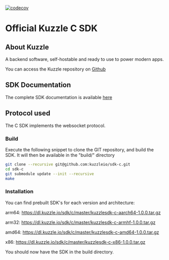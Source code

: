 [![codecov](https://codecov.io/gh/kuzzleio/sdk-go/branch/master/graph/badge.svg)](https://codecov.io/gh/kuzzleio/sdk-go)

Official Kuzzle C SDK
======

## About Kuzzle

A backend software, self-hostable and ready to use to power modern apps.

You can access the Kuzzle repository on [Github](https://github.com/kuzzleio/kuzzle)

## SDK Documentation

The complete SDK documentation is available [here](http://docs.kuzzle.io/sdk-reference/)

## Protocol used

The C SDK implements the websocket protocol.

### Build

Execute the following snippet to clone the GIT repository, and build the SDK. It will then be available in the "build/" directory

```sh
git clone --recursive git@github.com:kuzzleio/sdk-c.git
cd sdk-c
git submodule update --init --recursive
make
```

### Installation

You can find prebuilt SDK's for each version and architecture:

arm64: https://dl.kuzzle.io/sdk/c/master/kuzzlesdk-c-aarch64-1.0.0.tar.gz

arm32: https://dl.kuzzle.io/sdk/c/master/kuzzlesdk-c-armhf-1.0.0.tar.gz

amd64: https://dl.kuzzle.io/sdk/c/master/kuzzlesdk-c-amd64-1.0.0.tar.gz

x86:  https://dl.kuzzle.io/sdk/c/master/kuzzlesdk-c-x86-1.0.0.tar.gz

You should now have the SDK in the build directory.

